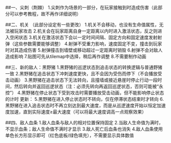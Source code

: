 ##一、尖刺（荆棘）
1.尖刺作为场景的一部分，在玩家接触到时造成伤害（此部分可以参考教程，故不再作详细说明）

##二、机关
（此部分设定有一些更改）
1.机关不会移动，也没有生命值属性，无法被玩家攻击
2.机关会在玩家距离自身一定距离以内时进入激活状态，反之则进入空闲状态
3.机关在激活状态下会以一定时间间隔、固定方向和固定速度发射射弹（这些参数需要能够调整）
4.射弹不受重力影响，速度固定不变，撞击到玩家时对其造成伤害
5.射弹撞击到墙壁或移动超过一定距离时销毁
6.射弹不会对敌人造成影响
7.贴图可先从tilemap中选择，稍后再作调整
8.不需要制作动画

##三、新的敌人：黑野猪
1.黑野猪的巡逻状态到追击状态的转换逻辑与普通野猪一致
2.黑野猪在追击状态下冲刺速度更快，且不会因为受伤而停下（不会播放受击动画）
3.黑野猪在追击状态下无法转向，且撞墙或接近悬崖时停止行动一段时间，然后转向并返回巡逻状态（注：必须先转向再返回巡逻状态，否则可能被“永控”）
4.黑野猪在停止状态下受到攻击时需要播放受击动画，但不能影响停止状态的计时
更新：
5.黑野猪在进入停止状态时不转向，仅在停滞状态结束时才转向
6.黑野猪在进入追击状态时不再立刻达到最大速度，而是从巡逻速度开始以恒定加速度加速，直到实际速度≥最大速度（可以将最大速度调高一点观察效果）

##四、敌人血条
1.敌人血条与敌人的相对位置保持固定
2.当敌人生命值为满时，不显示血条；敌人生命值不满时才显示
3.敌人死亡后血条也消失
4.敌人血条使用单色长方形显示即可（红色底板/绿色填充），不需要显示具体数值
